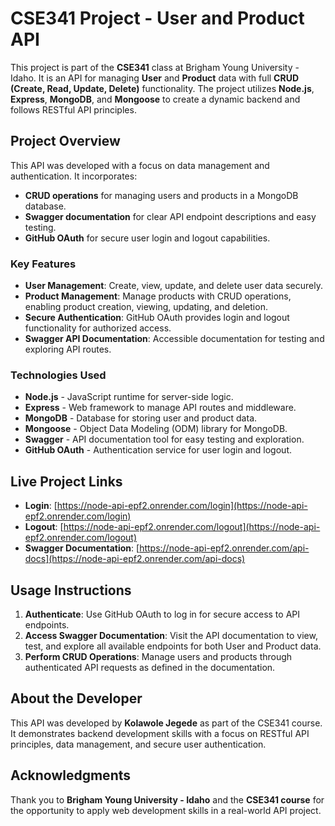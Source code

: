# CSE341 Project - User and Product API

This project is part of the **CSE341** class at Brigham Young University - Idaho. It is an API for managing **User** and **Product** data with full **CRUD (Create, Read, Update, Delete)** functionality. The project utilizes **Node.js**, **Express**, **MongoDB**, and **Mongoose** to create a dynamic backend and follows RESTful API principles.

## Project Overview

This API was developed with a focus on data management and authentication. It incorporates:
- **CRUD operations** for managing users and products in a MongoDB database.
- **Swagger documentation** for clear API endpoint descriptions and easy testing.
- **GitHub OAuth** for secure user login and logout capabilities.

### Key Features

- **User Management**: Create, view, update, and delete user data securely.
- **Product Management**: Manage products with CRUD operations, enabling product creation, viewing, updating, and deletion.
- **Secure Authentication**: GitHub OAuth provides login and logout functionality for authorized access.
- **Swagger API Documentation**: Accessible documentation for testing and exploring API routes.

### Technologies Used

- **Node.js** - JavaScript runtime for server-side logic.
- **Express** - Web framework to manage API routes and middleware.
- **MongoDB** - Database for storing user and product data.
- **Mongoose** - Object Data Modeling (ODM) library for MongoDB.
- **Swagger** - API documentation tool for easy testing and exploration.
- **GitHub OAuth** - Authentication service for user login and logout.

## Live Project Links

- **Login**: [https://node-api-epf2.onrender.com/login](https://node-api-epf2.onrender.com/login)
- **Logout**: [https://node-api-epf2.onrender.com/logout](https://node-api-epf2.onrender.com/logout)
- **Swagger Documentation**: [https://node-api-epf2.onrender.com/api-docs](https://node-api-epf2.onrender.com/api-docs)

## Usage Instructions

1. **Authenticate**: Use GitHub OAuth to log in for secure access to API endpoints.
2. **Access Swagger Documentation**: Visit the API documentation to view, test, and explore all available endpoints for both User and Product data.
3. **Perform CRUD Operations**: Manage users and products through authenticated API requests as defined in the documentation.

## About the Developer

This API was developed by **Kolawole Jegede** as part of the CSE341 course. It demonstrates backend development skills with a focus on RESTful API principles, data management, and secure user authentication.

## Acknowledgments

Thank you to **Brigham Young University - Idaho** and the **CSE341 course** for the opportunity to apply web development skills in a real-world API project.
